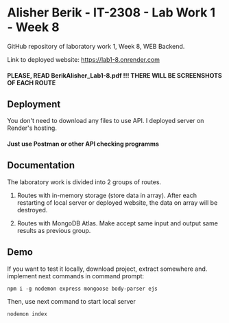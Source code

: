 
# Alisher Berik - IT-2308 - Lab Work 1 - Week 8

GitHub repository of laboratory work 1, Week 8, WEB Backend.

Link to deployed website: https://lab1-8.onrender.com

#### PLEASE, READ BerikAlisher_Lab1-8.pdf !!! THERE WILL BE SCREENSHOTS OF EACH ROUTE



## Deployment

You don't need to download any files to use API.
I deployed server on Render's hosting.

#### Just use Postman or other API checking programms


## Documentation

The laboratory work is divided into 2 groups of routes.

1) Routes with in-memory storage (store data in array). After each restarting of local server or deployed website, the data on array will be destroyed.

2) Routes with MongoDB Atlas. Make accept same input and output same results as previous group.


## Demo

If you want to test it locally, download project, extract somewhere and. implement next commands in command prompt:

```
npm i -g nodemon express mongoose body-parser ejs
```

Then, use next command to start local server

```
nodemon index
```

